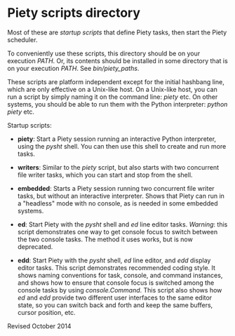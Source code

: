 
Piety scripts directory
=======================

Most of these are *startup scripts* that define Piety tasks, then
start the Piety scheduler.  

To conveniently use these scripts, this directory should be on your
execution *PATH*.  Or, its contents should be installed in some
directory that is on your execution *PATH*.  See *bin/piety_paths*.

These scripts are platform independent except for the initial hashbang
line, which are only effective on a Unix-like host.  On a Unix-like
host, you can run a script by simply naming it on the command line:
*piety* etc.  On other systems, you should be able to run them with the
Python interpreter: *python piety* etc.

Startup scripts:

- **piety**: Start a Piety session running an interactive Python
 interpreter, using the *pysht* shell.  You can then use this shell to
 create and run more tasks.

- **writers**: Similar to the *piety* script, but also starts with
    two concurrent file writer tasks, which you can start and stop
    from the shell.

- **embedded**: Starts a Piety session running two concurrent file writer
   tasks, but without an interactive interpreter.  Shows that Piety
   can run in a "headless" mode with no console, as is needed in some
   embedded systems.

- **ed**: Start Piety with the *pysht* shell and *ed* line editor
    tasks.  *Warning*: this script demonstrates one way to get console
    focus to switch between the two console tasks.  The method it uses
    works, but is now deprecated.

- **edd**: Start Piety with the *pysht* shell, *ed* line editor, and
    *edd* display editor tasks.  This script demonstrates recommended
    coding style.  It shows naming conventions for task, console, and
    command instances, and shows how to ensure that console focus is
    switched among the console tasks by using *console.Command*.
    This script also shows how *ed* and *edd* provide two different
    user interfaces to the same editor state, so you can switch back
    and forth and keep the same buffers, cursor position, etc.

Revised October 2014
